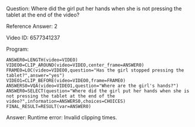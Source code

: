 Question: Where did the girl put her hands when she is not pressing the tablet at the end of the video?

Reference Answer: 2

Video ID: 6577341237

Program:

```
ANSWER0=LENGTH(video=VIDEO)
VIDEO0=CLIP_AROUND(video=VIDEO,center_frame=ANSWER0)
FRAME0=LOC(video=VIDEO0,question="Has the girl stopped pressing the tablet?",answer="yes")
VIDEO1=CLIP_BEFORE(video=VIDEO0,frame=FRAME0)
ANSWERS0=VQA(video=VIDEO1,question="Where are the girl's hands?")
ANSWER0=SELECT(question="Where did the girl put her hands when she is not pressing the tablet at the end of the video?",information=ANSWERS0,choices=CHOICES)
FINAL_RESULT=RESULT(var=ANSWER0)
```
Answer: Runtime error: Invalid clipping times.

